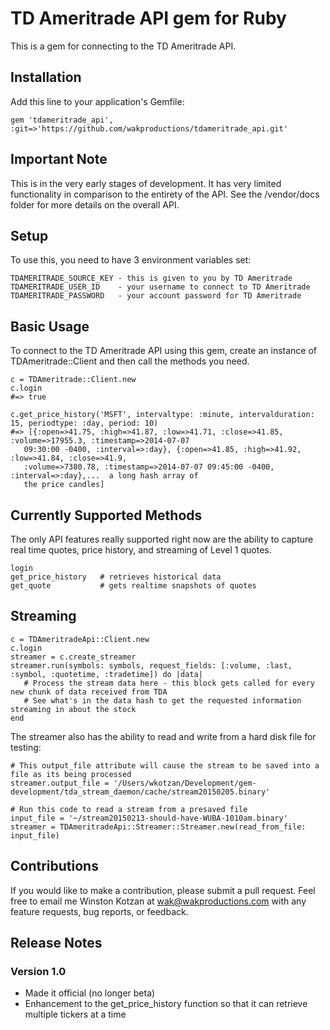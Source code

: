 # TD Ameritrade API gem for Ruby

This is a gem for connecting to the TD Ameritrade API.

## Installation

Add this line to your application's Gemfile:

    gem 'tdameritrade_api', :git=>'https://github.com/wakproductions/tdameritrade_api.git'

## Important Note

This is in the very early stages of development. It has very limited functionality in comparison to the entirety
of the API. See the /vendor/docs folder for more details on the overall API.

## Setup

To use this, you need to have 3 environment variables set:

    TDAMERITRADE_SOURCE_KEY - this is given to you by TD Ameritrade
    TDAMERITRADE_USER_ID    - your username to connect to TD Ameritrade
    TDAMERITRADE_PASSWORD   - your account password for TD Ameritrade


## Basic Usage

To connect to the TD Ameritrade API using this gem, create an instance of TDAmeritrade::Client and then
call the methods you need.

    c = TDAmeritrade::Client.new
    c.login
    #=> true

    c.get_price_history('MSFT', intervaltype: :minute, intervalduration: 15, periodtype: :day, period: 10)
    #=> [{:open=>41.75, :high=>41.87, :low=>41.71, :close=>41.85, :volume=>17955.3, :timestamp=>2014-07-07
       09:30:00 -0400, :interval=>:day}, {:open=>41.85, :high=>41.92, :low=>41.84, :close=>41.9,
       :volume=>7380.78, :timestamp=>2014-07-07 09:45:00 -0400, :interval=>:day},...  a long hash array of
       the price candles]

## Currently Supported Methods

The only API features really supported right now are the ability to capture real time quotes,
price history, and streaming of Level 1 quotes.

    login
    get_price_history   # retrieves historical data
    get_quote           # gets realtime snapshots of quotes

## Streaming

    c = TDAmeritradeApi::Client.new
    c.login
    streamer = c.create_streamer
    streamer.run(symbols: symbols, request_fields: [:volume, :last, :symbol, :quotetime, :tradetime]) do |data|
       # Process the stream data here - this block gets called for every new chunk of data received from TDA
       # See what's in the data hash to get the requested information streaming in about the stock
    end

The streamer also has the ability to read and write from a hard disk file for testing:

    # This output_file attribute will cause the stream to be saved into a file as its being processed
    streamer.output_file = '/Users/wkotzan/Development/gem-development/tda_stream_daemon/cache/stream20150205.binary'

    # Run this code to read a stream from a presaved file
    input_file = '~/stream20150213-should-have-WUBA-1010am.binary'
    streamer = TDAmeritradeApi::Streamer::Streamer.new(read_from_file: input_file)

## Contributions

If you would like to make a contribution, please submit a pull request. Feel free to email me Winston Kotzan
at wak@wakproductions.com with any feature requests, bug reports, or feedback.


## Release Notes

### Version 1.0
- Made it official (no longer beta)
- Enhancement to the get_price_history function so that it can retrieve multiple tickers at a time